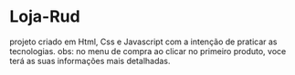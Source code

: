 # Loja-Rud
projeto criado em Html, Css e Javascript com a intenção de praticar as tecnologias.
obs: no menu de compra ao clicar no primeiro produto, voce terá as suas informações mais detalhadas.
